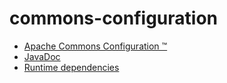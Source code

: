 # commons-configuration


- [Apache Commons Configuration ™](http://commons.apache.org/proper/commons-configuration/)
- [JavaDoc](https://commons.apache.org/proper/commons-configuration/apidocs/index.html)
- [Runtime dependencies](https://commons.apache.org/proper/commons-configuration/dependencies.html)
